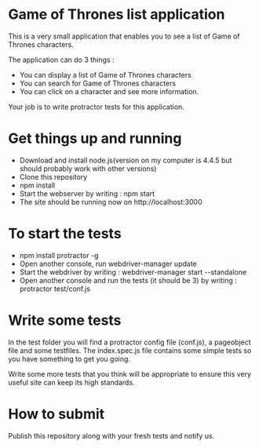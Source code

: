 # Game of Thrones list application
This is a very small application that enables you to see a list of Game of Thrones characters.

The application can do 3 things :
* You can display a list of Game of Thrones characters 
* You can search for Game of Thrones characters 
* You can click on a character and see more information. 

Your job is to write protractor tests for this application.

# Get things up and running
* Download and install node.js(version on my computer is 4.4.5 but should probably work with other versions)
* Clone this repository
* npm install
* Start the webserver by writing : npm start
* The site should be running now on http://localhost:3000

# To start the tests
* npm install protractor -g
* Open another console, run webdriver-manager update
* Start the webdriver by writing : webdriver-manager start --standalone
* Open another console and run the tests (it should be 3) by writing : protractor test/conf.js

# Write some tests
 In the test folder you will find a protractor config file (conf.js), a pageobject file and some testfiles. The index.spec.js file contains some simple tests so you have something to get you going.
 
 Write some more tests that you think will be appropriate to ensure this very useful site can keep its high standards.
 
 # How to submit
  Publish this repository along with your fresh tests and notify us.
